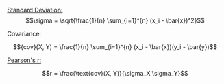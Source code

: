 [Standard Deviation:](./stdev.py)
$$\sigma = \sqrt{\frac{1}{n} \sum_{i=1}^{n} (x_i - \bar{x})^2}$$

Covariance:

$${cov}(X, Y) = \frac{1}{n} \sum_{i=1}^{n} (x_i - \bar{x})(y_i - \bar{y})$$

[Pearson's r:](./pearsonr.py)

$$r = \frac{\text{cov}(X, Y)}{\sigma_X \sigma_Y}$$


